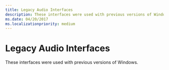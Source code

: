 ```yaml
---
title: Legacy Audio Interfaces
description: These interfaces were used with previous versions of Windows.
ms.date: 04/20/2017
ms.localizationpriority: medium
---
```


# Legacy Audio Interfaces


These interfaces were used with previous versions of Windows.

 

 




